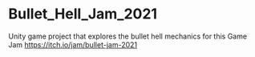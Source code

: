 # Bullet_Hell_Jam_2021
Unity game project that explores the bullet hell mechanics for this Game Jam https://itch.io/jam/bullet-jam-2021
